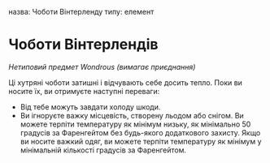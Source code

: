 назва: Чоботи Вінтерленду типу: елемент

# Чоботи Вінтерлендів
_Нетиповий предмет Wondrous (вимагає приєднання)_

Ці хутряні чоботи затишні і відчувають себе досить тепло. Поки ви носите їх, ви отримуєте наступні переваги:

* Від тебе можуть завдати холоду шкоди.
* Ви ігноруєте важку місцевість, створену льодом або снігом. Ви можете терпіти температуру як мінімум низьку, як мінімально 50 градусів за Фаренгейтом без будь-якого додаткового захисту. Якщо ви носите важкий одяг, ви можете терпіти температуру як мінімум у мінімальній кількості градусів за Фаренгейтом. 
